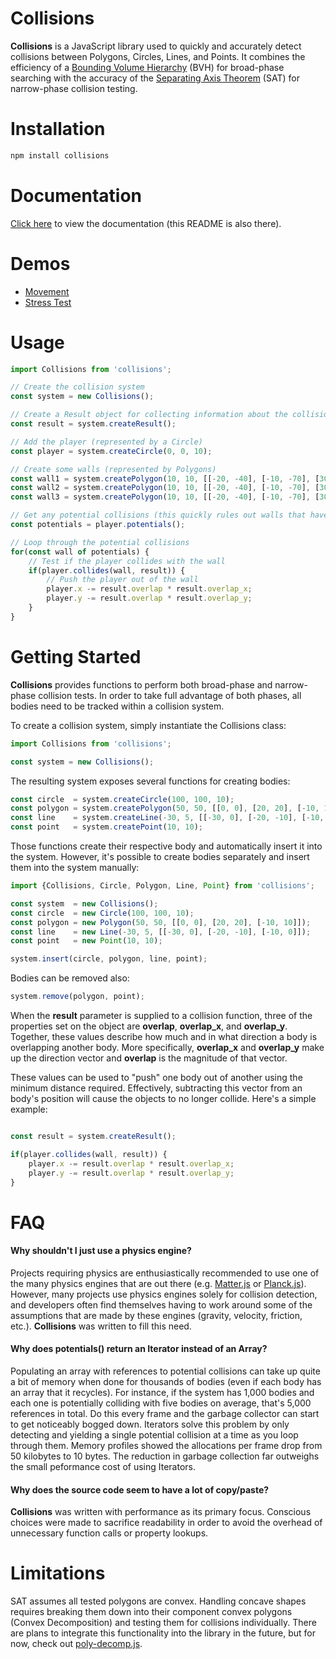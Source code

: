 Collisions
===============================================================================

**Collisions** is a JavaScript library used to quickly and accurately detect collisions between Polygons, Circles, Lines, and Points. It combines the efficiency of a [Bounding Volume Hierarchy](https://en.wikipedia.org/wiki/Bounding_volume_hierarchy) (BVH) for broad-phase searching with the accuracy of the [Separating Axis Theorem](https://en.wikipedia.org/wiki/Separating_axis_theorem) (SAT) for narrow-phase collision testing.

Installation
===============================================================================

```bash
npm install collisions
```

Documentation
===============================================================================

[Click here](https://sinova.github.com/Collisions/docs/) to view the documentation (this README is also there).

Demos
===============================================================================

* [Movement](https://sinova.github.com/Collisions/demo)
* [Stress Test](https://sinova.github.com/Collisions/demo?stress)

Usage
===============================================================================

```JavaScript
import Collisions from 'collisions';

// Create the collision system
const system = new Collisions();

// Create a Result object for collecting information about the collisions
const result = system.createResult();

// Add the player (represented by a Circle)
const player = system.createCircle(0, 0, 10);

// Create some walls (represented by Polygons)
const wall1 = system.createPolygon(10, 10, [[-20, -40], [-10, -70], [30, -40], [20, 30], [-30, 20]]);
const wall2 = system.createPolygon(10, 10, [[-20, -40], [-10, -70], [30, -40], [20, 30], [-30, 20]]);
const wall3 = system.createPolygon(10, 10, [[-20, -40], [-10, -70], [30, -40], [20, 30], [-30, 20]]);

// Get any potential collisions (this quickly rules out walls that have no chance of colliding with the player)
const potentials = player.potentials();

// Loop through the potential collisions
for(const wall of potentials) {
	// Test if the player collides with the wall
	if(player.collides(wall, result)) {
		// Push the player out of the wall
		player.x -= result.overlap * result.overlap_x;
		player.y -= result.overlap * result.overlap_y;
	}
}
```

Getting Started
===============================================================================

**Collisions** provides functions to perform both broad-phase and narrow-phase collision tests. In order to take full advantage of both phases, all bodies need to be tracked within a collision system.

To create a collision system, simply instantiate the Collisions class:

```JavaScript
import Collisions from 'collisions';

const system = new Collisions();
```

The resulting system exposes several functions for creating bodies:

```JavaScript
const circle  = system.createCircle(100, 100, 10);
const polygon = system.createPolygon(50, 50, [[0, 0], [20, 20], [-10, 10]]);
const line    = system.createLine(-30, 5, [[-30, 0], [-20, -10], [-10, 0]]);
const point   = system.createPoint(10, 10);
```

Those functions create their respective body and automatically insert it into the system. However, it's possible to create bodies separately and insert them into the system manually:

```JavaScript
import {Collisions, Circle, Polygon, Line, Point} from 'collisions';

const system  = new Collisions();
const circle  = new Circle(100, 100, 10);
const polygon = new Polygon(50, 50, [[0, 0], [20, 20], [-10, 10]]);
const line    = new Line(-30, 5, [[-30, 0], [-20, -10], [-10, 0]]);
const point   = new Point(10, 10);

system.insert(circle, polygon, line, point);
```

Bodies can be removed also:

```JavaScript
system.remove(polygon, point);
```

When the **result** parameter is supplied to a collision function, three of the properties set on the object are **overlap**, **overlap\_x**, and **overlap\_y**. Together, these values describe how much and in what direction a body is overlapping another body. More specifically, **overlap\_x** and **overlap\_y** make up the direction vector and **overlap** is the magnitude of that vector.

These values can be used to "push" one body out of another using the minimum distance required. Effectively, subtracting this vector from an body's position will cause the objects to no longer collide. Here's a simple example:

```JavaScript

const result = system.createResult();

if(player.collides(wall, result)) {
	player.x -= result.overlap * result.overlap_x;
	player.y -= result.overlap * result.overlap_y;
}
```

FAQ
===============================================================================

#### Why shouldn't I just use a physics engine?

Projects requiring physics are enthusiastically recommended to use one of the many physics engines that are out there (e.g. [Matter.js](https://github.com/liabru/matter-js) or [Planck.js](https://github.com/shakiba/planck.js)). However, many projects use physics engines solely for collision detection, and developers often find themselves having to work around some of the assumptions that are made by these engines (gravity, velocity, friction, etc.). **Collisions** was written to fill this need.

#### Why does potentials() return an Iterator instead of an Array?

Populating an array with references to potential collisions can take up quite a bit of memory when done for thousands of bodies (even if each body has an array that it recycles). For instance, if the system has 1,000 bodies and each one is potentially colliding with five bodies on average, that's 5,000 references in total. Do this every frame and the garbage collector can start to get noticeably bogged down. Iterators solve this problem by only detecting and yielding a single potential collision at a time as you loop through them. Memory profiles showed the allocations per frame drop from 50 kilobytes to 10 bytes. The reduction in garbage collection far outweighs the small peformance cost of using Iterators.

#### Why does the source code seem to have a lot of copy/paste?

**Collisions** was written with performance as its primary focus. Conscious choices were made to sacrifice readability in order to avoid the overhead of unnecessary function calls or property lookups.

Limitations
===============================================================================

SAT assumes all tested polygons are convex. Handling concave shapes requires breaking them down into their component convex polygons (Convex Decomposition) and testing them for collisions individually. There are plans to integrate this functionality into the library in the future, but for now, check out [poly-decomp.js](https://github.com/schteppe/poly-decomp.js).
